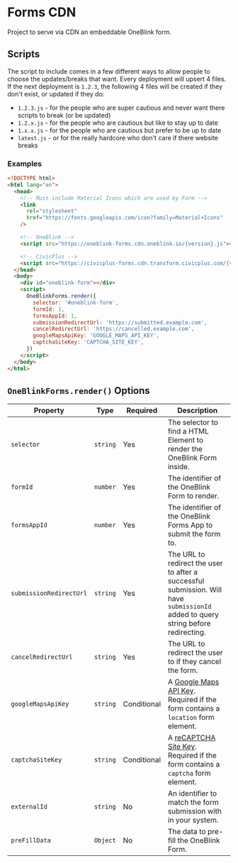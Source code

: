 # Forms CDN

Project to serve via CDN an embeddable OneBlink form.

## Scripts

The script to include comes in a few different ways to allow people to choose the updates/breaks that want. Every deployment will upsert 4 files. If the next deployment is `1.2.3`, the following 4 files will be created if they don't exist, or updated if they do:

- `1.2.3.js` - for the people who are super cautious and never want there scripts to break (or be updated)
- `1.2.x.js` - for the people who are cautious but like to stay up to date
- `1.x.x.js` - for the people who are cautious but prefer to be up to date
- `latest.js` - or for the really hardcore who don't care if there website breaks

### Examples

```html
<!DOCTYPE html>
<html lang="en">
  <head>
    <!-- Must include Material Icons which are used by Form -->
    <link
      rel="stylesheet"
      href="https://fonts.googleapis.com/icon?family=Material+Icons"
    />

    <!-- OneBlink -->
    <script src="https://oneblink-forms.cdn.oneblink.io/{version}.js"></script>

    <!-- CivicPlus -->
    <script src="https://civicplus-forms.cdn.transform.civicplus.com/{version}.js"></script>
  </head>
  <body>
    <div id="oneblink-form"></div>
    <script>
      OneBlinkForms.render({
        selector: '#oneblink-form',
        formId: 1,
        formsAppId: 1,
        submissionRedirectUrl: 'https://submitted.example.com',
        cancelRedirectUrl: 'https://cancelled.example.com',
        googleMapsApiKey: 'GOOGLE_MAPS_API_KEY',
        captchaSiteKey: 'CAPTCHA_SITE_KEY',
      })
    </script>
  </body>
</html>
```

## `OneBlinkForms.render()` Options

| Property                | Type     | Required    | Description                                                                                                                                                |
| ----------------------- | -------- | ----------- | ---------------------------------------------------------------------------------------------------------------------------------------------------------- |
| `selector`              | `string` | Yes         | The selector to find a HTML Element to render the OneBlink Form inside.                                                                                    |
| `formId`                | `number` | Yes         | The identifier of the OneBlink Form to render.                                                                                                             |
| `formsAppId`            | `number` | Yes         | The identifier of the OneBlink Forms App to submit the form to.                                                                                            |
| `submissionRedirectUrl` | `string` | Yes         | The URL to redirect the user to after a successful submission. Will have `submissionId` added to query string before redirecting.                          |
| `cancelRedirectUrl`     | `string` | Yes         | The URL to redirect the user to if they cancel the form.                                                                                                   |
| `googleMapsApiKey`      | `string` | Conditional | A [Google Maps API Key](https://developers.google.com/maps/documentation/javascript/get-api-key). Required if the form contains a `location` form element. |
| `captchaSiteKey`        | `string` | Conditional | A [reCAPTCHA Site Key](https://developers.google.com/recaptcha/intro). Required if the form contains a `captcha` form element.                             |
| `externalId`            | `string` | No          | An identifier to match the form submission with in your system.                                                                                            |
| `preFillData`           | `Object` | No          | The data to pre-fill the OneBlink Form.                                                                                                                    |
